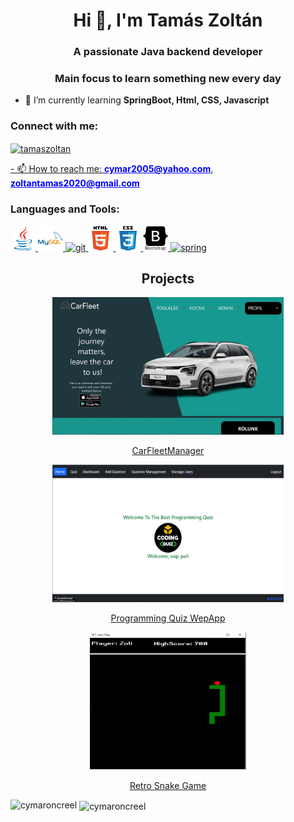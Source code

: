 <h1 align="center">Hi 👋, I'm Tamás Zoltán</h1>

<h3 align="center">A passionate Java backend developer</h3>
<h3 align="center">Main focus to learn something new every day</h3>


- 🌱 I’m currently learning **SpringBoot, Html, CSS, Javascript**

<h3 align="left">Connect with me:</h3>
<p align="left">
<a href="https://linkedin.com/in/tamaszoltan" target="blank"><img align="center" src="https://raw.githubusercontent.com/rahuldkjain/github-profile-readme-generator/master/src/images/icons/Social/linked-in-alt.svg" alt="tamaszoltan" height="30" width="40" />
</p>
<p>
- 📫 How to reach me: 
    <strong><a href="mailto:cymar2005@yahoo.com" style="color: blue; text-decoration: underline;">cymar2005@yahoo.com</a></strong>,
    <strong><a href="mailto:zoltantamas2020@gmail.com" style="color: blue; text-decoration: underline;">zoltantamas2020@gmail.com</a></strong>
</p>
    <h3 align="left">Languages and Tools:</h3>
<p align="left"> 
    <a href="https://www.java.com" target="_blank" rel="noreferrer"> 
    <img src="https://raw.githubusercontent.com/devicons/devicon/master/icons/java/java-original.svg" alt="java" width="40" height="40"/> </a> 
  
  <a href="https://www.mysql.com/" target="_blank" rel="noreferrer"> 
    <img src="https://raw.githubusercontent.com/devicons/devicon/master/icons/mysql/mysql-original-wordmark.svg" alt="mysql" width="40" height="40"/> </a> 
     <a href="https://git-scm.com/" target="_blank" rel="noreferrer"> <img src="https://www.vectorlogo.zone/logos/git-scm/git-scm-icon.svg" alt="git" width="40" height="40"/> </a>
       <a href="https://www.w3.org/html/" target="_blank" rel="noreferrer">
    <img src="https://raw.githubusercontent.com/devicons/devicon/master/icons/html5/html5-original-wordmark.svg" alt="html5" width="40" height="40"/> </a> 
    <a href="https://www.w3schools.com/css/" target="_blank" rel="noreferrer"> 
    <img src="https://raw.githubusercontent.com/devicons/devicon/master/icons/css3/css3-original-wordmark.svg" alt="css3" width="40" height="40"/> </a> 
  <a href="https://getbootstrap.com" target="_blank" rel="noreferrer"> 
    <img src="https://raw.githubusercontent.com/devicons/devicon/master/icons/bootstrap/bootstrap-plain-wordmark.svg" alt="bootstrap" width="40" height="40"/> </a>
  <a href="https://spring.io/" target="_blank" rel="noreferrer"> 
    <img src="https://www.vectorlogo.zone/logos/springio/springio-icon.svg" alt="spring" width="40" height="40"/> </a> </p>

<h2 align="center">Projects</h2>
<div align="center">
    <a href="https://github.com/CymarOnCreel/CarFleetManagement.git">
        <img src="https://github.com/CymarOnCreel/CarFleetManagement/blob/main/CarFleetManager.jpg" height="220" width="370">
    <p>CarFleetManager</p></a></div>
<div align="center">
    <a href="https://github.com/CymarOnCreel/programing-quiz.git">
        <img src="https://github.com/CymarOnCreel/programing-quiz/blob/main/programming_quiz.jpg" height="220" width="370">
    <p>Programming Quiz WepApp</p></a>
</div>
<div align="center">
    <a href="https://github.com/CymarOnCreel/Snake-game-JavaFx.git">
        <img src="https://github.com/CymarOnCreel/Snake-game-JavaFx/blob/master/Snake_Game.jpg" height="220" width="250">
    <p>Retro Snake Game</p></a>
</div>




<p><img align="left" src="https://github-readme-stats.vercel.app/api/top-langs?username=cymaroncreel&show_icons=true&locale=en&layout=compact" alt="cymaroncreel" /></p>

<p>&nbsp;<img align="center" src="https://github-readme-stats.vercel.app/api?username=cymaroncreel&show_icons=true&locale=en" alt="cymaroncreel" /></p>

